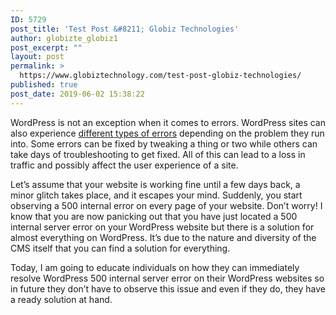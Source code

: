 ```yaml
---
ID: 5729
post_title: 'Test Post &#8211; Globiz Technologies'
author: globizte_globiz1
post_excerpt: ""
layout: post
permalink: >
  https://www.globiztechnology.com/test-post-globiz-technologies/
published: true
post_date: 2019-06-02 15:38:22
---
```

WordPress is not an exception when it comes to errors. WordPress sites can also experience <a href="https://www.cloudways.com/blog/most-common-wordpress-errors/">different types of errors</a> depending on the problem they run into. Some errors can be fixed by tweaking a thing or two while others can take days of troubleshooting to get fixed. All of this can lead to a loss in traffic and possibly affect the user experience of a site.

Let’s assume that your website is working fine until a few days back, a minor glitch takes place, and it escapes your mind. Suddenly, you start observing a 500 internal error on every page of your website. Don’t worry! I know that you are now panicking out that you have just located a 500 internal server error on your WordPress website but there is a solution for almost everything on WordPress. It’s due to the nature and diversity of the CMS itself that you can find a solution for everything.

Today, I am going to educate individuals on how they can immediately resolve WordPress 500 internal server error on their WordPress websites so in future they don’t have to observe this issue and even if they do, they have a ready solution at hand.